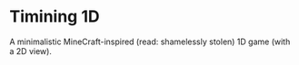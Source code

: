 Timining 1D
===========

A minimalistic MineCraft-inspired (read: shamelessly stolen) 1D game (with a 2D view).
